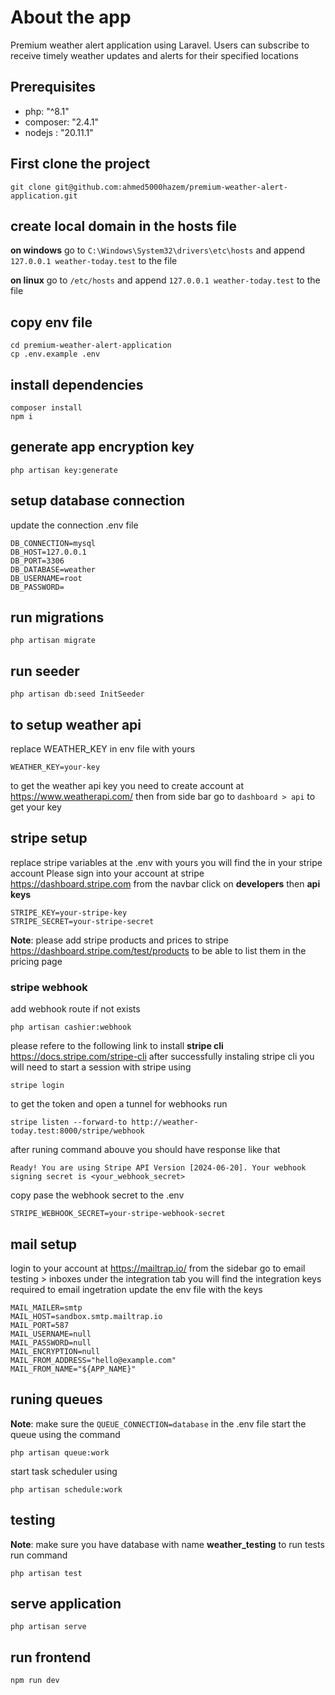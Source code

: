 # About the app

Premium weather alert application using Laravel. Users can subscribe to receive timely weather updates and alerts for their specified locations

## Prerequisites

-   php: "^8.1"
-   composer: "2.4.1"
-   nodejs : "20.11.1"

## First clone the project

`git clone git@github.com:ahmed5000hazem/premium-weather-alert-application.git`

## create local domain in the hosts file

**on windows** go to `C:\Windows\System32\drivers\etc\hosts`
and append `127.0.0.1 weather-today.test` to the file

**on linux** go to `/etc/hosts`
and append `127.0.0.1 weather-today.test` to the file

## copy env file

```
cd premium-weather-alert-application
cp .env.example .env
```

## install dependencies

```
composer install
npm i
```

## generate app encryption key

```
php artisan key:generate
```

## setup database connection

update the connection .env file

```
DB_CONNECTION=mysql
DB_HOST=127.0.0.1
DB_PORT=3306
DB_DATABASE=weather
DB_USERNAME=root
DB_PASSWORD=
```

## run migrations

```
php artisan migrate
```

## run seeder

```
php artisan db:seed InitSeeder
```

## to setup weather api

replace WEATHER_KEY in env file with yours

```
WEATHER_KEY=your-key
```

to get the weather api key you need to create account at https://www.weatherapi.com/
then from side bar go to `dashboard > api` to get your key

## stripe setup

replace stripe variables at the .env with yours you will find the in your stripe account
Please sign into your account at stripe https://dashboard.stripe.com
from the navbar click on **developers** then **api keys**

```
STRIPE_KEY=your-stripe-key
STRIPE_SECRET=your-stripe-secret
```

**Note**: please add stripe products and prices to stripe https://dashboard.stripe.com/test/products to be able to list them in the pricing page

### stripe webhook

add webhook route if not exists

```
php artisan cashier:webhook
```

please refere to the following link to install **stripe cli** https://docs.stripe.com/stripe-cli
after successfully instaling stripe cli
you will need to start a session with stripe using

```
stripe login
```

to get the token and open a tunnel for webhooks run

```
stripe listen --forward-to http://weather-today.test:8000/stripe/webhook
```

after runing command abouve you should have response like that

```
Ready! You are using Stripe API Version [2024-06-20]. Your webhook signing secret is <your_webhook_secret>
```

copy pase the webhook secret to the .env

```
STRIPE_WEBHOOK_SECRET=your-stripe-webhook-secret
```

## mail setup

login to your account at https://mailtrap.io/
from the sidebar go to email testing > inboxes
under the integration tab you will find the integration keys required to email ingetration
update the env file with the keys

```
MAIL_MAILER=smtp
MAIL_HOST=sandbox.smtp.mailtrap.io
MAIL_PORT=587
MAIL_USERNAME=null
MAIL_PASSWORD=null
MAIL_ENCRYPTION=null
MAIL_FROM_ADDRESS="hello@example.com"
MAIL_FROM_NAME="${APP_NAME}"
```

## runing queues

**Note**: make sure the `QUEUE_CONNECTION=database` in the .env file
start the queue using the command

```
php artisan queue:work
```

start task scheduler using

```
php artisan schedule:work
```

## testing

**Note**: make sure you have database with name **weather_testing**
to run tests run command

```
php artisan test
```

## serve application

```
php artisan serve
```

## run frontend

```
npm run dev
```

